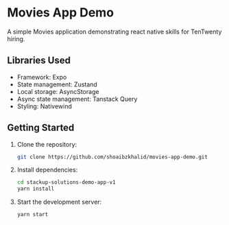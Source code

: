 # Movies App Demo

A simple Movies application demonstrating react native skills for TenTwenty hiring.

## Libraries Used

- Framework: Expo
- State management: Zustand
- Local storage: AsyncStorage
- Async state management: Tanstack Query
- Styling: Nativewind

## Getting Started

1. Clone the repository:
   ```bash
   git clone https://github.com/shoaibzkhalid/movies-app-demo.git
   ```
2. Install dependencies:
   ```bash
   cd stackup-solutions-demo-app-v1
   yarn install
   ```
3. Start the development server:
   ```bash
   yarn start
   ```
